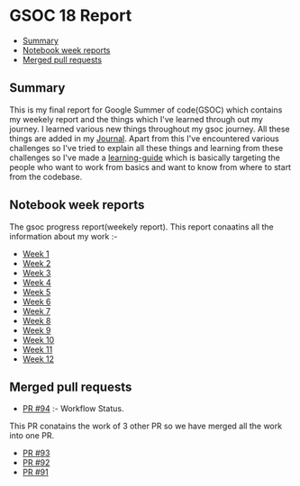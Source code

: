 # GSOC 18 Report

- [Summary](#summary)
- [Notebook week reports](#notebook-week-reports)
- [Merged pull requests](#merged-pull-requests)


## Summary

This is my final report for Google Summer of code(GSOC) which contains my weekely report and the things which I've learned 
through out my journey. I learned various new things throughout my gsoc journey. All these things are added in my [Journal](#notebook-week-reports).
Apart from this I've encountered various challenges so I've tried to explain all these things and learning from these 
challenges so I've made a [learning-guide](https://github.com/bionode/gsoc18/blob/master/learning.md) which is basically
targeting the people who want to work from basics and want to know from where to start from the codebase.



## Notebook week reports

The gsoc progress report(weekely report). This report conaatins all the information about my work :-

* [Week 1](https://github.com/bionode/gsoc18/blob/master/Journal/week_1.md)
* [Week 2](https://github.com/bionode/gsoc18/blob/master/Journal/week_2.md)
* [Week 3](https://github.com/bionode/gsoc18/blob/master/Journal/week_3.md)
* [Week 4](https://github.com/bionode/gsoc18/blob/master/Journal/week_4.md)
* [Week 5](https://github.com/bionode/gsoc18/blob/master/Journal/week_5.md)
* [Week 6](https://github.com/bionode/gsoc18/blob/master/Journal/week_6.md)
* [Week 7](https://github.com/bionode/gsoc18/blob/master/Journal/week_7.md)
* [Week 8](https://github.com/bionode/gsoc18/blob/master/Journal/week_8.md)
* [Week 9](https://github.com/bionode/gsoc18/blob/master/Journal/week_9.md)
* [Week 10](https://github.com/bionode/gsoc18/blob/master/Journal/week_10.md)
* [Week 11](https://github.com/bionode/gsoc18/blob/master/Journal/week_11.md)
* [Week 12](https://github.com/bionode/gsoc18/blob/master/Journal/week_12.md)


## Merged pull requests

* [PR #94](https://github.com/bionode/bionode-watermill/pull/94) :- Workflow Status.

This PR conatains the work of 3 other PR so we have merged all the work into one PR.
* [PR #93](https://github.com/bionode/bionode-watermill/pull/93)
* [PR #92](https://github.com/bionode/bionode-watermill/pull/92)
* [PR #91](https://github.com/bionode/bionode-watermill/pull/91)


